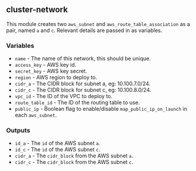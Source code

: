 ## cluster-network

This module creates two `aws_subnet` and `aws_route_table_association` as a
pair, named `a` and `c`. Relevant details are passed in as variables.

### Variables

* `name` - The name of this network, this should be unique.
* `access_key` - AWS key id.
* `secret_key` - AWS key secret.
* `region` - AWS region to deploy to.
* `cidr_a` - The CIDR block for subnet a, eg: 10.100.7.0/24.
* `cidr_c` - The CIDR block for subnet c, eg: 10.100.8.0/24.
* `vpc_id` - The ID of the VPC to deploy to.
* `route_table_id` - The ID of the routing table to use.
* `public_ip` - Boolean flag to enable/disable `map_public_ip_on_launch` in each `aws_subnet`.

### Outputs

* `id_a` - The `id` of the AWS subnet `a`.
* `id_c` - The `id` of the AWS subnet `c`.
* `cidr_a` - The `cidr_block` from the AWS subnet `a`.
* `cidr_c` - The `cidr_block` from the AWS subnet `c`.
